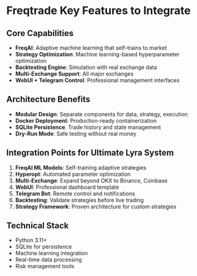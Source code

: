 # Freqtrade Key Features to Integrate

## Core Capabilities
- **FreqAI**: Adaptive machine learning that self-trains to market
- **Strategy Optimization**: Machine learning-based hyperparameter optimization
- **Backtesting Engine**: Simulation with real exchange data
- **Multi-Exchange Support**: All major exchanges
- **WebUI + Telegram Control**: Professional management interfaces

## Architecture Benefits
- **Modular Design**: Separate components for data, strategy, execution
- **Docker Deployment**: Production-ready containerization
- **SQLite Persistence**: Trade history and state management
- **Dry-Run Mode**: Safe testing without real money

## Integration Points for Ultimate Lyra System
1. **FreqAI ML Models**: Self-training adaptive strategies
2. **Hyperopt**: Automated parameter optimization
3. **Multi-Exchange**: Expand beyond OKX to Binance, Coinbase
4. **WebUI**: Professional dashboard template
5. **Telegram Bot**: Remote control and notifications
6. **Backtesting**: Validate strategies before live trading
7. **Strategy Framework**: Proven architecture for custom strategies

## Technical Stack
- Python 3.11+
- SQLite for persistence
- Machine learning integration
- Real-time data processing
- Risk management tools


